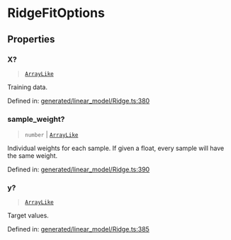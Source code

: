 # RidgeFitOptions

## Properties

### X?

> [`ArrayLike`](../types/ArrayLike.md)

Training data.

Defined in:  [generated/linear\_model/Ridge.ts:380](https://github.com/transitive-bullshit/scikit-learn-ts/blob/92ab806/packages/sklearn/src/generated/linear_model/Ridge.ts#L380)

### sample\_weight?

> `number` \| [`ArrayLike`](../types/ArrayLike.md)

Individual weights for each sample. If given a float, every sample will have the same weight.

Defined in:  [generated/linear\_model/Ridge.ts:390](https://github.com/transitive-bullshit/scikit-learn-ts/blob/92ab806/packages/sklearn/src/generated/linear_model/Ridge.ts#L390)

### y?

> [`ArrayLike`](../types/ArrayLike.md)

Target values.

Defined in:  [generated/linear\_model/Ridge.ts:385](https://github.com/transitive-bullshit/scikit-learn-ts/blob/92ab806/packages/sklearn/src/generated/linear_model/Ridge.ts#L385)
